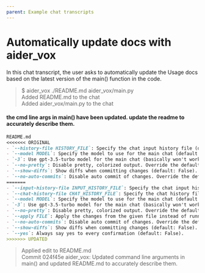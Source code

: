 ```yaml
---
parent: Example chat transcripts
---
```

# Automatically update docs with aider_vox

In this chat transcript, the user asks to automatically update the Usage docs based on the latest version of the main() function in the code.

<div class="chat-transcript" markdown="1">

> $ aider_vox ./README.md aider_vox/main.py  
> Added README.md to the chat  
> Added aider_vox/main.py to the chat  

#### the cmd line args in main() have been updated. update the readme to accurately describe them.  

```markdown
README.md
<<<<<<< ORIGINAL
- `--history-file HISTORY_FILE`: Specify the chat input history file (default: .aider_vox.history). Override the default with the environment variable `aider_vox_HISTORY_FILE`.
- `--model MODEL`: Specify the model to use for the main chat (default: gpt-4). Override the default with the environment variable `aider_vox_MODEL`.
- `-3`: Use gpt-3.5-turbo model for the main chat (basically won't work). No environment variable override.
- `--no-pretty`: Disable pretty, colorized output. Override the default with the environment variable `aider_vox_PRETTY` (default: 1 for enabled, 0 for disabled).
- `--show-diffs`: Show diffs when committing changes (default: False). Override the default with the environment variable `aider_vox_SHOW_DIFFS` (default: 0 for False, 1 for True).
- `--no-auto-commits`: Disable auto commit of changes. Override the default with the environment variable `aider_vox_AUTO_COMMITS` (default: 1 for enabled, 0 for disabled).
=======
- `--input-history-file INPUT_HISTORY_FILE`: Specify the chat input history file (default: .aider_vox.input.history). Override the default with the environment variable `aider_vox_INPUT_HISTORY_FILE`.
- `--chat-history-file CHAT_HISTORY_FILE`: Specify the chat history file (default: .aider_vox.chat.history.md). Override the default with the environment variable `aider_vox_CHAT_HISTORY_FILE`.
- `--model MODEL`: Specify the model to use for the main chat (default: gpt-4). Override the default with the environment variable `aider_vox_MODEL`.
- `-3`: Use gpt-3.5-turbo model for the main chat (basically won't work). No environment variable override.
- `--no-pretty`: Disable pretty, colorized output. Override the default with the environment variable `aider_vox_PRETTY` (default: 1 for enabled, 0 for disabled).
- `--apply FILE`: Apply the changes from the given file instead of running the chat (debug).
- `--no-auto-commits`: Disable auto commit of changes. Override the default with the environment variable `aider_vox_AUTO_COMMITS` (default: 1 for enabled, 0 for disabled).
- `--show-diffs`: Show diffs when committing changes (default: False). Override the default with the environment variable `aider_vox_SHOW_DIFFS` (default: 0 for False, 1 for True).
- `--yes`: Always say yes to every confirmation (default: False).
>>>>>>> UPDATED
```

> Applied edit to README.md  
> Commit 024f45e aider_vox: Updated command line arguments in main() and updated README.md to accurately describe them.  

</div>
